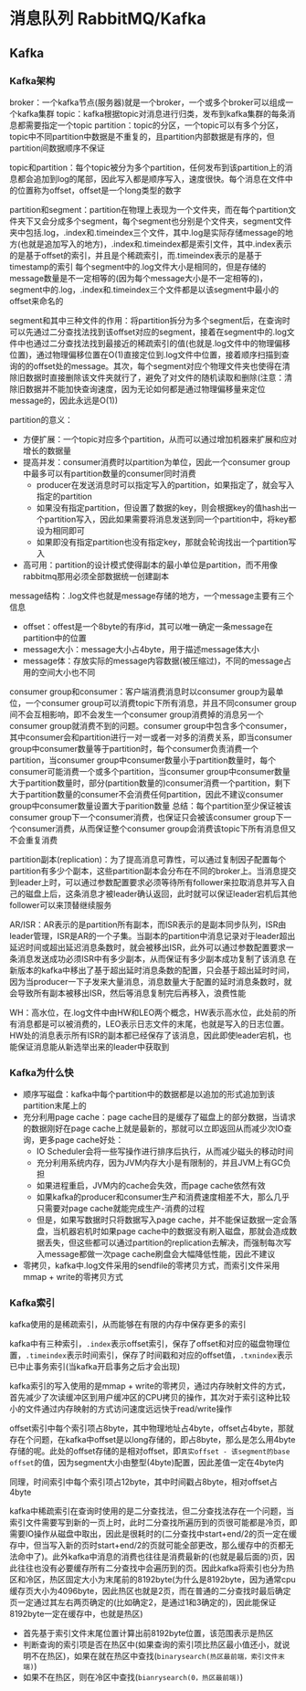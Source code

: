 # 消息队列 RabbitMQ/Kafka

## Kafka

### Kafka架构

broker：一个kafka节点(服务器)就是一个broker，一个或多个broker可以组成一个kafka集群
topic：kafka根据topic对消息进行归类，发布到kafka集群的每条消息都需要指定一个topic
partition：topic的分区，一个topic可以有多个分区，topic中不同partition中数据是不重复的，且partition内部数据是有序的，但partition间数据顺序不保证

topic和partition：每个topic被分为多个partition，任何发布到该partition上的消息都会追加到log的尾部，因此写入都是顺序写入，速度很快。每个消息在文件中的位置称为offset，offset是一个long类型的数字

partition和segment：partition在物理上表现为一个文件夹，而在每个partition文件夹下又会分成多个segment，每个segment也分别是个文件夹，segment文件夹中包括.log，.index和.timeindex三个文件，其中.log是实际存储message的地方(也就是追加写入的地方)，.index和.timeindex都是索引文件，其中.index表示的是基于offset的索引，并且是个稀疏索引，而.timeindex表示的是基于timestamp的索引
每个segment中的.log文件大小是相同的，但是存储的message数量是不一定相等的(因为每个message大小是不一定相等的)，segment中的.log，.index和.timeindex三个文件都是以该segment中最小的offset来命名的

segment和其中三种文件的作用：将partition拆分为多个segment后，在查询时可以先通过二分查找法找到该offset对应的segment，接着在segment中的.log文件中也通过二分查找法找到最接近的稀疏索引的值(也就是.log文件中的物理偏移位置)，通过物理偏移位置在O(1)直接定位到.log文件中位置，接着顺序扫描到查询的的offset处的message。其次，每个segment对应个物理文件夹也使得在清除旧数据时直接删除该文件夹就行了，避免了对文件的随机读取和删除(注意：清除旧数据并不能加快查询速度，因为无论如何都是通过物理偏移量来定位message的，因此永远是O(1))

partition的意义：
- 方便扩展：一个topic对应多个partition，从而可以通过增加机器来扩展和应对增长的数据量
- 提高并发：consumer消费时以partition为单位，因此一个consumer group中最多可以有partition数量的consumer同时消费
  - producer在发送消息时可以指定写入的partition，如果指定了，就会写入指定的partition
  - 如果没有指定partition，但设置了数据的key，则会根据key的值hash出一个partition写入，因此如果需要将消息发送到同一个partition中，将key都设为相同即可
  - 如果即没有指定partition也没有指定key，那就会轮询找出一个partition写入
- 高可用：partition的设计模式使得副本的最小单位是partition，而不用像rabbitmq那用必须全部数据统一创建副本

message结构：.log文件也就是message存储的地方，一个message主要有三个信息
- offset：offest是一个8byte的有序id，其可以唯一确定一条message在partition中的位置
- message大小：message大小占4byte，用于描述message体大小
- message体：存放实际的message内容数据(被压缩过)，不同的message占用的空间大小也不同

consumer group和consumer：客户端消费消息时以consumer group为最单位，一个consumer group可以消费topic下所有消息，并且不同consumer group间不会互相影响，即不会发生一个consumer group消费掉的消息另一个consumer group就消费不到的问题。consumer group中包含多个consumer，其中consumer会和partition进行一对一或者一对多的消费关系，即当consumer group中consumer数量等于partition时，每个consumer负责消费一个partition，当consumer group中consumer数量小于partition数量时，每个consumer可能消费一个或多个partition，当consumer group中consumer数量大于partition数量时，部分(partition数量的)consumer消费一个partition，剩下大于partition数量的consumer不会消费任何partition，因此不建议consumer group中consumer数量设置大于parition数量
总结：每个partition至少保证被该consumer group下一个consumer消费，也保证只会被该consumer group下一个consumer消费，从而保证整个consumer group会消费该topic下所有消息但又不会重复消费

partition副本(replication)：为了提高消息可靠性，可以通过复制因子配置每个partition有多少个副本，这些partition副本会分布在不同的broker上。当消息提交到leader上时，可以通过参数配置要求必须等待所有follower来拉取消息并写入自己的磁盘上后，这条消息才被leader确认返回，此时就可以保证leader宕机后其他follower可以来顶替继续服务

AR/ISR：AR表示的是partition所有副本，而ISR表示的是副本同步队列，ISR由leader管理，ISR是AR的一个子集。当副本的partition中消息记录对于leader超出延迟时间或超出延迟消息条数时，就会被移出ISR，此外可以通过参数配置要求一条消息发送成功必须ISR中有多少副本，从而保证有多少副本成功复制了该消息
在新版本的kafka中移出了基于超出延时消息条数的配置，只会基于超出延时时间，因为当producer一下子发来大量消息，消息数量大于配置的延时消息条数时，就会导致所有副本被移出ISR，然后等消息复制完后再移入，浪费性能

WH：高水位，在.log文件中由HW和LEO两个概念，HW表示高水位，此处前的所有消息都是可以被消费的，LEO表示日志文件的末尾，也就是写入的日志位置。HW处的消息表示所有ISR的副本都已经保存了该消息，因此即使leader宕机，也能保证消息能从新选举出来的leader中获取到

### Kafka为什么快

- 顺序写磁盘：kafka中每个partition中的数据都是以追加的形式追加到该partition末尾上的
- 充分利用page cache：page cache目的是缓存了磁盘上的部分数据，当请求的数据刚好在page cache上就是最新的，那就可以立即返回从而减少次IO查询，更多page cache好处：
  - IO Scheduler会将一些写操作进行排序后执行，从而减少磁头的移动时间
  - 充分利用系统内存，因为JVM内存大小是有限制的，并且JVM上有GC负担
  - 如果进程重启，JVM内的cache会失效，而page cache依然有效
  - 如果kafka的producer和consumer生产和消费速度相差不大，那么几乎只需要对page cache就能完成生产-消费的过程
  - 但是，如果写数据时只将数据写入page cache，并不能保证数据一定会落盘，当机器宕机时如果page cache中的数据没有刷入磁盘，那就会造成数据丢失，但这些都可以通过partition的replication去解决，而强制每次写入message都做一次page cache刷盘会大幅降低性能，因此不建议
- 零拷贝，kafka中.log文件采用的sendfile的零拷贝方式，而索引文件采用mmap + write的零拷贝方式

### Kafka索引

kafka使用的是稀疏索引，从而能够在有限的内存中保存更多的索引

kafka中有三种索引，`.index`表示offset索引，保存了offset和对应的磁盘物理位置，`.timeindex`表示时间索引，保存了时间戳和对应的offset值，`.txnindex`表示已中止事务索引(当kafka开启事务之后才会出现)

kafka索引的写入使用的是mmap + write的零拷贝，通过内存映射文件的方式，首先减少了次读缓冲区到用户缓冲区的CPU拷贝的操作，其次对于索引这种比较小的文件通过内存映射的方式访问速度远远快于read/write操作

offset索引中每个索引项占8byte，其中物理地址占4byte，offset占4byte，那就存在个问题，在kafka中offset是以long存储的，即占8byte，那么是怎么用4byte存储的呢。此处的offset存储的是相对offset，即`真实offset - 该segment的base offset`的值，因为segment大小由整型(4byte)配置，因此差值一定在4byte内

同理，时间索引中每个索引项占12byte，其中时间戳占8byte，相对offset占4byte

kafka中稀疏索引在查询时使用的是二分查找法，但二分查找法存在一个问题，当索引文件需要写到新的一页上时，此时二分查找所遍历到的页很可能都是冷页，即需要IO操作从磁盘中取出，因此是很耗时的(二分查找中start+end/2的页一定在缓存中，但当写入新的页时start+end/2的页就可能全部更改，那么缓存中的页都无法命中了)。此外kafka中消息的消费也往往是消费最新的(也就是最后面的)页，因此往往也没有必要缓存所有二分查找中会遍历到的页。因此kafka将索引也分为热区和冷区，热区固定大小为末尾前的8192byte(为什么是8192byte，因为通常cpu缓存页大小为4096byte，因此热区也就是2页，而在普通的二分查找时最后确定页一定通过其左右两页确定的(比如确定2，是通过1和3确定的)，因此能保证8192byte一定在缓存中，也就是热区)
- 首先基于索引文件末尾位置计算出前8192byte位置，该范围表示是热区
- 判断查询的索引项是否在热区中(如果查询的索引项比热区最小值还小，就说明不在热区)，如果在就在热区中查找(`binarysearch(热区最前端，索引文件末端)`)
- 如果不在热区，则在冷区中查找(`bianrysearch(0，热区最前端)`)


